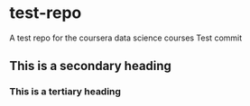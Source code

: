 test-repo
=========

A test repo for the coursera data science courses
Test commit
## This is a secondary heading
### This is a tertiary heading

